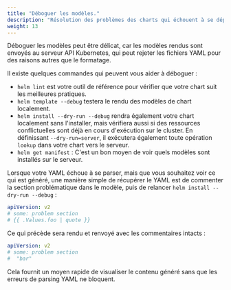 ```yaml
---
title: "Déboguer les modèles."
description: "Résolution des problèmes des charts qui échouent à se déployer"
weight: 13
---
```


Déboguer les modèles peut être délicat, car les modèles rendus sont envoyés au serveur API Kubernetes, qui peut rejeter les fichiers YAML pour des raisons autres que le formatage.

Il existe quelques commandes qui peuvent vous aider à déboguer :

- `helm lint` est votre outil de référence pour vérifier que votre chart suit les meilleures pratiques.
- `helm template --debug` testera le rendu des modèles de chart localement.
- `helm install --dry-run --debug` rendra également votre chart localement sans l'installer, mais vérifiera aussi si des ressources conflictuelles sont déjà en cours d'exécution sur le cluster. En définissant `--dry-run=server`, il exécutera également toute opération `lookup` dans votre chart vers le serveur.
- `helm get manifest` : C'est un bon moyen de voir quels modèles sont installés sur le serveur.

Lorsque votre YAML échoue à se parser, mais que vous souhaitez voir ce qui est généré, une manière simple de récupérer le YAML est de commenter la section problématique dans le modèle, puis de relancer `helm install --dry-run --debug` :

```yaml
apiVersion: v2
# some: problem section
# {{ .Values.foo | quote }}
```

Ce qui précède sera rendu et renvoyé avec les commentaires intacts :

```yaml
apiVersion: v2
# some: problem section
#  "bar"
```

Cela fournit un moyen rapide de visualiser le contenu généré sans que les erreurs de parsing YAML ne bloquent.
